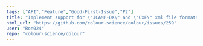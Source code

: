 ```yaml
---
tags: ["API","Feature","Good-First-Issue","P2"]
title: "Implement support for \"JCAMP-DX\" and \"CxF\" xml file formats."
html_url: "https://github.com/colour-science/colour/issues/259"
user: "Ron024"
repo: "colour-science/colour"
---
```


